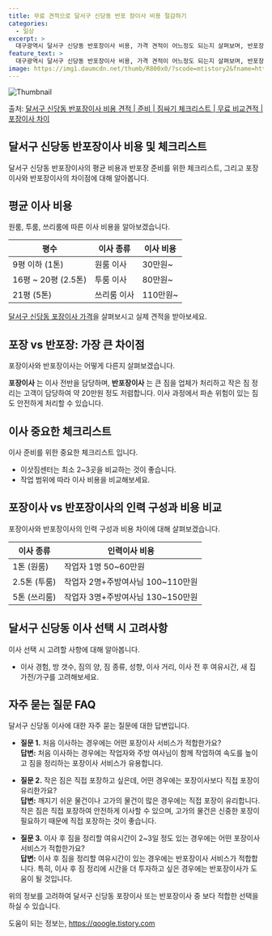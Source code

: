 ```yaml
---
title: 무료 견적으로 달서구 신당동 반포 장이사 비용 절감하기
categories:
  - 일상
excerpt: >
  대구광역시 달서구 신당동 반포장이사 비용, 가격 견적이 어느정도 되는지 살펴보며, 반포장이사를 준비함에 있어 짐싸기 준비 체크리스트가 무엇인지 보겠습니다. 마지막으로 포장이사와 차이점을 통해 무료 비교견적으로 어떤 것이 더 합리적인 선택인지 공유 드립니다.달서구 신당동 포장이사 견적 샘플 보기 👈 클릭달서구 신당동 포장이사 가격 살펴보기 👈 클릭달서구 신당동 반포장이사 평균 이사 비용평수달서구 신당동 평균 이사 비용원룸 이사9평 이하 (1톤)30만원~투룸/쓰리룸 이사16평 ~ 20평 (2.5톤)80만원~쓰리룸 이사21평 (5톤) ~110만원~우리집 무료 이사견적 받기 👈 클릭포장 vs 반포장: 가장 큰 차이점은?포장이사는 이사 전반을 담당하며, 반면에 반포장이사는 큰 짐을 업체가 처리하고 작은 짐 ..
feature_text: >
  대구광역시 달서구 신당동 반포장이사 비용, 가격 견적이 어느정도 되는지 살펴보며, 반포장이사를 준비함에 있어 짐싸기 준비 체크리스트가 무엇인지 보겠습니다. 마지막으로 포장이사와 차이점을 통해 무료 비교견적으로 어떤 것이 더 합리적인 선택인지 공유 드립니다.달서구 신당동 포장이사 견적 샘플 보기 👈 클릭달서구 신당동 포장이사 가격 살펴보기 👈 클릭달서구 신당동 반포장이사 평균 이사 비용평수달서구 신당동 평균 이사 비용원룸 이사9평 이하 (1톤)30만원~투룸/쓰리룸 이사16평 ~ 20평 (2.5톤)80만원~쓰리룸 이사21평 (5톤) ~110만원~우리집 무료 이사견적 받기 👈 클릭포장 vs 반포장: 가장 큰 차이점은?포장이사는 이사 전반을 담당하며, 반면에 반포장이사는 큰 짐을 업체가 처리하고 작은 짐 ..
image: https://img1.daumcdn.net/thumb/R800x0/?scode=mtistory2&fname=https%3A%2F%2Fblog.kakaocdn.net%2Fdn%2FboGMsy%2FbtsHbi6YJuD%2F3f8f75KQcDIeZgWMR1qY3k%2Fimg.webp
---
```


![Thumbnail](https://img1.daumcdn.net/thumb/R800x0/?scode=mtistory2&fname=https%3A%2F%2Fblog.kakaocdn.net%2Fdn%2FboGMsy%2FbtsHbi6YJuD%2F3f8f75KQcDIeZgWMR1qY3k%2Fimg.webp)

<p>출처: <a href="https://qoogle.tistory.com/9589" rel="dofollow">달서구 신당동 반포장이사 비용 견적 | 준비 | 짐싸기 체크리스트 | 무료 비교견적 | 포장이사 차이</a> </p>

## 달서구 신당동 반포장이사 비용 및 체크리스트

달서구 신당동 반포장이사의 평균 비용과 반포장 준비를 위한 체크리스트, 그리고 포장이사와 반포장이사의 차이점에 대해 알아봅니다.

## 평균 이사 비용

원룸, 투룸, 쓰리룸에 따른 이사 비용을 알아보겠습니다.

**평수** | **이사 종류** | **이사 비용**  
---|---|---  
9평 이하 (1톤) | 원룸 이사 | 30만원~  
16평 ~ 20평 (2.5톤) | 투룸 이사 | 80만원~  
21평 (5톤) | 쓰리룸 이사 | 110만원~  
  
[달서구 신당동 포장이사 가격](https://qoogle.tistory.com/9589)을 살펴보시고 실제 견적을 받아보세요.

## 포장 vs 반포장: 가장 큰 차이점

포장이사와 반포장이사는 어떻게 다른지 살펴보겠습니다.

**포장이사** 는 이사 전반을 담당하며, **반포장이사** 는 큰 짐을 업체가 처리하고 작은 짐 정리는 고객이 담당하여 약 20만원 정도
저렴합니다. 이사 과정에서 파손 위험이 있는 짐도 안전하게 처리할 수 있습니다.

## 이사 중요한 체크리스트

이사 준비를 위한 중요한 체크리스트 입니다.

  * 이삿짐센터는 최소 2~3곳을 비교하는 것이 좋습니다.
  * 작업 범위에 따라 이사 비용을 비교해보세요.

## 포장이사 vs 반포장이사의 인력 구성과 비용 비교

포장이사와 반포장이사의 인력 구성과 비용 차이에 대해 살펴보겠습니다.

**이사 종류** | **인력이사 비용**  
---|---  
1톤 (원룸) | 작업자 1명 50~60만원  
2.5톤 (투룸) | 작업자 2명+주방여사님 100~110만원  
5톤 (쓰리룸) | 작업자 3명+주방여사님 130~150만원  
  
## 달서구 신당동 이사 선택 시 고려사항

이사 선택 시 고려할 사항에 대해 알아봅니다.

  * 이사 경험, 방 갯수, 짐의 양, 짐 종류, 성향, 이사 거리, 이사 전 후 여유시간, 새 집 가전/가구를 고려해보세요.

## 자주 묻는 질문 FAQ

달서구 신당동 이사에 대한 자주 묻는 질문에 대한 답변입니다.

  * **질문 1.** 처음 이사하는 경우에는 어떤 포장이사 서비스가 적합한가요?  
**답변:** 처음 이사하는 경우에는 작업자와 주방 여사님이 함께 작업하여 속도를 높이고 짐을 정리하는 포장이사 서비스가 유용합니다.

  * **질문 2.** 작은 짐은 직접 포장하고 싶은데, 어떤 경우에는 포장이사보다 직접 포장이 유리한가요?  
**답변:** 깨지기 쉬운 물건이나 고가의 물건이 많은 경우에는 직접 포장이 유리합니다. 작은 짐은 직접 포장하여 안전하게 이사할 수
있으며, 고가의 물건은 신중한 포장이 필요하기 때문에 직접 포장하는 것이 좋습니다.

  * **질문 3.** 이사 후 짐을 정리할 여유시간이 2~3일 정도 있는 경우에는 어떤 포장이사 서비스가 적합한가요?  
**답변:** 이사 후 짐을 정리할 여유시간이 있는 경우에는 반포장이사 서비스가 적합합니다. 특히, 이사 후 짐 정리에 시간을 더 투자하고
싶은 경우에는 반포장이사가 도움이 될 것입니다.

위의 정보를 고려하여 달서구 신당동 포장이사 또는 반포장이사 중 보다 적합한 선택을 하실 수 있습니다.



 

도움이 되는 정보는, <a href="https://qoogle.tistory.com" rel="dofollow">https://qoogle.tistory.com</a>


